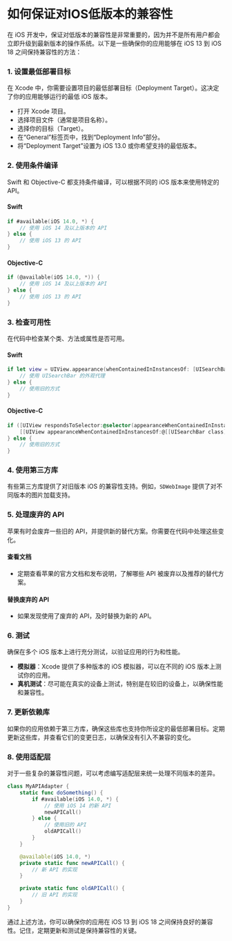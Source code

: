 # 如何保证对IOS低版本的兼容性
在 iOS 开发中，保证对低版本的兼容性是非常重要的，因为并不是所有用户都会立即升级到最新版本的操作系统。以下是一些确保你的应用能够在 iOS 13 到 iOS 18 之间保持兼容性的方法：

### 1. 设置最低部署目标
在 Xcode 中，你需要设置项目的最低部署目标（Deployment Target）。这决定了你的应用能够运行的最低 iOS 版本。

- 打开 Xcode 项目。
- 选择项目文件（通常是项目名称）。
- 选择你的目标（Target）。
- 在“General”标签页中，找到“Deployment Info”部分。
- 将“Deployment Target”设置为 iOS 13.0 或你希望支持的最低版本。

### 2. 使用条件编译
Swift 和 Objective-C 都支持条件编译，可以根据不同的 iOS 版本来使用特定的 API。

#### Swift
```swift
if #available(iOS 14.0, *) {
    // 使用 iOS 14 及以上版本的 API
} else {
    // 使用 iOS 13 的 API
}
```

#### Objective-C
```objective-c
if (@available(iOS 14.0, *)) {
    // 使用 iOS 14 及以上版本的 API
} else {
    // 使用 iOS 13 的 API
}
```

### 3. 检查可用性
在代码中检查某个类、方法或属性是否可用。

#### Swift
```swift
if let view = UIView.appearance(whenContainedInInstancesOf: [UISearchBar.self]) {
    // 使用 UISearchBar 的外观代理
} else {
    // 使用旧的方式
}
```

#### Objective-C
```objective-c
if ([UIView respondsToSelector:@selector(appearanceWhenContainedInInstancesOf:)]) {
    [[UIView appearanceWhenContainedInInstancesOf:@[[UISearchBar class]]] setTintColor:[UIColor blueColor]];
} else {
    // 使用旧的方式
}
```

### 4. 使用第三方库
有些第三方库提供了对旧版本 iOS 的兼容性支持。例如，`SDWebImage` 提供了对不同版本的图片加载支持。

### 5. 处理废弃的 API
苹果有时会废弃一些旧的 API，并提供新的替代方案。你需要在代码中处理这些变化。

#### 查看文档
- 定期查看苹果的官方文档和发布说明，了解哪些 API 被废弃以及推荐的替代方案。

#### 替换废弃的 API
- 如果发现使用了废弃的 API，及时替换为新的 API。

### 6. 测试
确保在多个 iOS 版本上进行充分测试，以验证应用的行为和性能。

- **模拟器**：Xcode 提供了多种版本的 iOS 模拟器，可以在不同的 iOS 版本上测试你的应用。
- **真机测试**：尽可能在真实的设备上测试，特别是在较旧的设备上，以确保性能和兼容性。

### 7. 更新依赖库
如果你的应用依赖于第三方库，确保这些库也支持你所设定的最低部署目标。定期更新这些库，并查看它们的变更日志，以确保没有引入不兼容的变化。

### 8. 使用适配层
对于一些复杂的兼容性问题，可以考虑编写适配层来统一处理不同版本的差异。

```swift
class MyAPIAdapter {
    static func doSomething() {
        if #available(iOS 14.0, *) {
            // 使用 iOS 14 的新 API
            newAPICall()
        } else {
            // 使用旧的 API
            oldAPICall()
        }
    }

    @available(iOS 14.0, *)
    private static func newAPICall() {
        // 新 API 的实现
    }

    private static func oldAPICall() {
        // 旧 API 的实现
    }
}
```

通过上述方法，你可以确保你的应用在 iOS 13 到 iOS 18 之间保持良好的兼容性。记住，定期更新和测试是保持兼容性的关键。